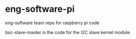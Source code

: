 # eng-software-pi
eng-software team repo for raspberry pi code

bsc-slave-master is the code for the I2C slave kernel module.
